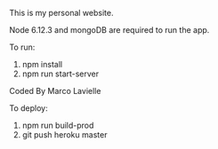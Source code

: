 This is my personal website.

Node 6.12.3 and mongoDB are required to run the app.

To run:
1. npm install
2. npm run start-server

Coded By Marco Lavielle

To deploy:
1. npm run build-prod
2. git push heroku master